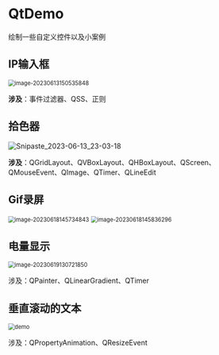 # QtDemo
绘制一些自定义控件以及小案例

## IP输入框

<img src="https://image.turiing.cn/images/2023/06/13/image-20230613150535848.png" alt="image-20230613150535848" style="zoom: 80%;" />

**涉及**：事件过滤器、QSS、正则

## 拾色器

![Snipaste_2023-06-13_23-03-18](https://image.turiing.cn/images/2023/06/13/Snipaste_2023-06-13_23-03-18.png)

**涉及**：QGridLayout、QVBoxLayout、QHBoxLayout、QScreen、QMouseEvent、QImage、QTimer、QLineEdit

## Gif录屏

<img src="https://image.turiing.cn/images/2023/06/18/image-20230618145734843.png" alt="image-20230618145734843" style="zoom:80%;" />

<img src="https://image.turiing.cn/images/2023/06/18/image-20230618145836296.png" alt="image-20230618145836296" style="zoom:80%;" />

## 电量显示

<img src="https://image.turiing.cn/images/2023/06/19/image-20230619130721850.png" alt="image-20230619130721850" style="zoom:80%;" />

涉及：QPainter、QLinearGradient、QTimer

## 垂直滚动的文本

<img src="https://image.turiing.cn/images/2023/06/20/demo.gif" alt="demo" style="zoom:80%;" />

涉及：QPropertyAnimation、QResizeEvent
